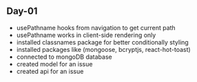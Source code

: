 ## Day-01
- usePathname hooks from navigation to get current path
- usePathname works in client-side rendering only
- installed classnames package for better conditionally styling
- installed packages like (mongoose, bcryptjs, react-hot-toast)
- connected to mongoDB database
- created model for an issue
- created api for an issue